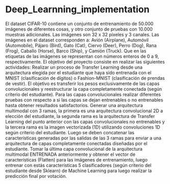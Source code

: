 # Deep_Learnning_implementation


El dataset CIFAR-10 contiene un conjunto de entrenamiento de 50.000 imágenes de diferentes cosas, y otro conjunto de pruebas con 10.000 muestras adicionales. Las imágenes son  32 x 32 píxeles y 3 canales. Las imágenes en el dataset corresponden a: Avión (Airplane), Automóvil (Automobile), Pájaro (Bird), Gato (Cat), Ciervo (Deer), Perro (Dog), Rana (Frog), Caballo (Horse), Barco (Ship), y Camión (Truck). Que en las etiquetas de las imágenes se representan con números enteros de 0 a 9, respectivamente.
El objetivo del proyecto consiste en realizar las siguientes actividades:
Realizar un proceso de Transfer Learning desde una arquitectura elegida por el estudiante que haya sido entrenada con el MNIST (clasificación de dígitos) o Fashion-MNIST (clasificación de prendas de vestir). El objetivo es transferir los pesos exclusivamente de las capas convolucionales y reestructurar la capa completamente conectada (según criterio del estudiante). Para las capas convolucionales realizar diferentes pruebas con respecto a si las capas se dejan entrenables o no entrenables hasta obtener resultados satisfactorios.
Generar una arquitectura multimodal con 3 ramas, la primera es una arquitectura convolucional 2D a elección del estudiante, la segunda rama es la arquitectura de Transfer Learning del punto anterior con las capas convolucionales no entrenables y la tercera rama es la imagen vectorizada (1D) utilizando convoluciones 1D según criterio del estudiante. Luego se deben concatenar las características generadas por las salidas de las 3 ramas para enviar a una arquitectura de capas completamente conectadas diseñadas por el estudiante.
Tomar la última capa convolucional de la arquitectura multimodal ENTRENADA anteriormente y obtener el vector de características (Flatten) para las imágenes de entrenamiento, luego entrenar con estás características 5 clasificadores (según criterio del estudiante desde Sklearn) de Machine Learning para luego realizar la predicción final por votación.
